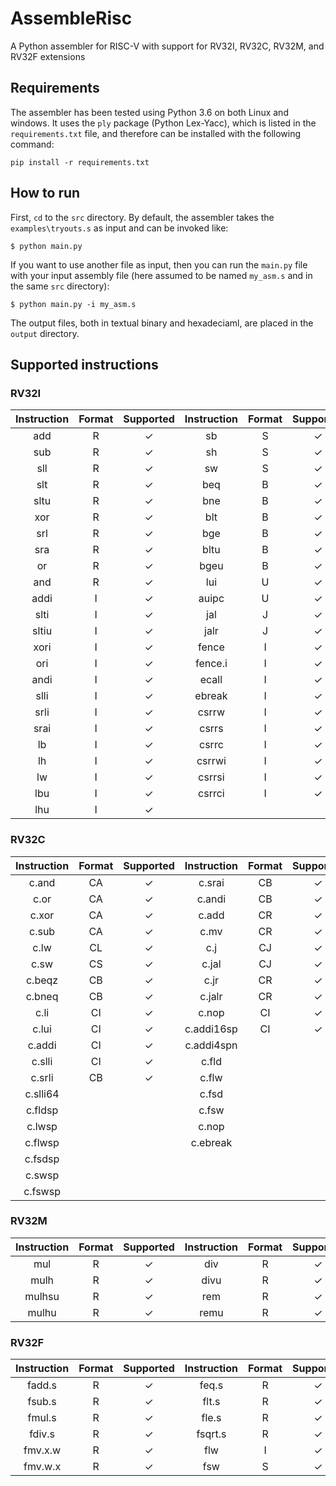 # AssembleRisc
A Python assembler for RISC-V with support for RV32I, RV32C, RV32M, and RV32F extensions


## Requirements
The assembler has been tested using Python 3.6 on both Linux and windows. It uses the `ply` package (Python Lex-Yacc), which is listed in the `requirements.txt` file, and therefore can be installed with the following command:

`pip install -r requirements.txt`

## How to run
First, `cd` to the `src` directory. By default, the assembler takes the `examples\tryouts.s` as input and can be invoked like:

    $ python main.py

If you want to use another file as input, then you can run the `main.py` file with your input assembly file (here assumed to be named `my_asm.s` and in the same `src` directory):

    $ python main.py -i my_asm.s

The output files, both in textual binary and hexadeciaml, are placed in the `output` directory.


## Supported instructions
### RV32I
| Instruction | Format | Supported | Instruction | Format | Supported | 
|:-----------:|:------:|:---------:|:-----------:|:------:|:---------:|
|     add     |   R    |  &check;  |     sb      |   S    |  &check;  |
|     sub     |   R    |  &check;  |     sh      |   S    |  &check;  |
|     sll     |   R    |  &check;  |     sw      |   S    |  &check;  |
|     slt     |   R    |  &check;  |     beq     |   B    |  &check;  |
|    sltu     |   R    |  &check;  |     bne     |   B    |  &check;  |
|     xor     |   R    |  &check;  |     blt     |   B    |  &check;  |   
|     srl     |   R    |  &check;  |     bge     |   B    |  &check;  |   
|     sra     |   R    |  &check;  |    bltu     |   B    |  &check;  |   
|     or      |   R    |  &check;  |    bgeu     |   B    |  &check;  | 
|     and     |   R    |  &check;  |     lui     |   U    |  &check;  | 
|    addi     |   I    |  &check;  |    auipc    |   U    |  &check;  | 
|    slti     |   I    |  &check;  |     jal     |   J    |  &check;  | 
|    sltiu    |   I    |  &check;  |    jalr     |   J    |  &check;  | 
|    xori     |   I    |  &check;  |    fence    |   I    |  &check;  |   
|     ori     |   I    |  &check;  |   fence.i   |   I    |  &check;  | 
|    andi     |   I    |  &check;  |    ecall    |   I    |  &check;  |  
|    slli     |   I    |  &check;  |   ebreak    |   I    |  &check;  |  
|    srli     |   I    |  &check;  |    csrrw    |   I    |  &check;  |  
|    srai     |   I    |  &check;  |    csrrs    |   I    |  &check;  | 
|     lb      |   I    |  &check;  |    csrrc    |   I    |  &check;  | 
|     lh      |   I    |  &check;  |   csrrwi    |   I    |  &check;  | 
|     lw      |   I    |  &check;  |   csrrsi    |   I    |  &check;  | 
|     lbu     |   I    |  &check;  |   csrrci    |   I    |  &check;  | 
|     lhu     |   I    |  &check;  |   

### RV32C
| Instruction | Format | Supported | Instruction | Format | Supported | 
|:-----------:|:------:|:---------:|:-----------:|:------:|:---------:|
|    c.and    |   CA   |  &check;  |   c.srai    |   CB   |  &check;  |
|    c.or     |   CA   |  &check;  |   c.andi    |   CB   |  &check;  |
|    c.xor    |   CA   |  &check;  |    c.add    |   CR   |  &check;  |
|    c.sub    |   CA   |  &check;  |    c.mv     |   CR   |  &check;  |
|    c.lw     |   CL   |  &check;  |     c.j     |   CJ   |  &check;  |
|    c.sw     |   CS   |  &check;  |    c.jal    |   CJ   |  &check;  |
|   c.beqz    |   CB   |  &check;  |    c.jr     |   CR   |  &check;  | 
|   c.bneq    |   CB   |  &check;  |   c.jalr    |   CR   |  &check;  | 
|    c.li     |   CI   |  &check;  |    c.nop    |   CI   |  &check;  | 
|    c.lui    |   CI   |  &check;  | c.addi16sp  |   CI   |  &check;  | 
|   c.addi    |   CI   |  &check;  | c.addi4spn  |        |           | 
|   c.slli    |   CI   |  &check;  |    c.fld    |        |           | 
|   c.srli    |   CB   |  &check;  |    c.flw    |        |           |
|  c.slli64   |        |           |    c.fsd    |        |           | 
|   c.fldsp   |        |           |    c.fsw    |        |           |
|   c.lwsp    |        |           |    c.nop    |        |           |
|   c.flwsp   |        |           |  c.ebreak   |        |           |
|   c.fsdsp   |        |           |             |        |           |
|   c.swsp    |        |           |             |        |           |
|   c.fswsp   |        |           |             |        |           |


### RV32M
| Instruction | Format | Supported | Instruction | Format | Supported | 
|:-----------:|:------:|:---------:|:-----------:|:------:|:---------:|
|     mul     |   R    |  &check;  |     div     |   R    |  &check;  |
|    mulh     |   R    |  &check;  |    divu     |   R    |  &check;  |
|   mulhsu    |   R    |  &check;  |     rem     |   R    |  &check;  |
|    mulhu    |   R    |  &check;  |    remu     |   R    |  &check;  |

### RV32F
| Instruction | Format | Supported | Instruction | Format | Supported | 
|:-----------:|:------:|:---------:|:-----------:|:------:|:---------:|
|   fadd.s    |   R    |  &check;  |    feq.s    |   R    |  &check;  |
|   fsub.s    |   R    |  &check;  |    flt.s    |   R    |  &check;  |    
|   fmul.s    |   R    |  &check;  |    fle.s    |   R    |  &check;  |    
|   fdiv.s    |   R    |  &check;  |   fsqrt.s   |   R    |  &check;  | 
|   fmv.x.w   |   R    |  &check;  |     flw     |   I    |  &check;  |   
|   fmv.w.x   |   R    |  &check;  |     fsw     |   S    |  &check;  | 
